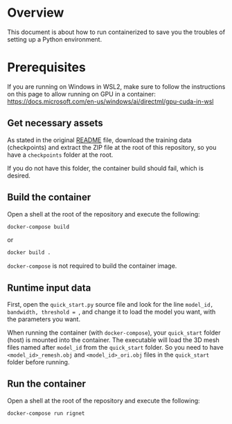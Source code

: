 # Overview

This document is about how to run containerized to save you the troubles of setting up a Python environment.

# Prerequisites

If you are running on Windows in WSL2, make sure to follow the instructions on this page to allow running on GPU in a container: https://docs.microsoft.com/en-us/windows/ai/directml/gpu-cuda-in-wsl

## Get necessary assets

As stated in the original [README](./README.md#quick-start) file, download the training data (checkpoints) and extract the ZIP file at the root of this repository, so you have a `checkpoints` folder at the root.

If you do not have this folder, the container build should fail, which is desired.

## Build the container

Open a shell at the root of the repository and execute the following:

```sh
docker-compose build
```

or

```sh
docker build .
```

`docker-compose` is not required to build the container image.

## Runtime input data

First, open the `quick_start.py` source file and look for the line `model_id, bandwidth, threshold = `, and change it to load the model you want, with the parameters you want.

When running the container (with `docker-compose`), your `quick_start` folder (host) is mounted into the container.
The executable will load the 3D mesh files named after `model_id` from the `quick_start` folder. So you need to have `<model_id>_remesh.obj` and `<model_id>_ori.obj` files in the `quick_start` folder before running.

## Run the container

Open a shell at the root of the repository and execute the following:

```sh
docker-compose run rignet
```
